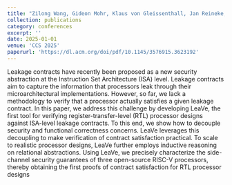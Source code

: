 ```yaml
---
title: "Zilong Wang, Gideon Mohr, Klaus von Gleissenthall, Jan Reineke, Marco Guarnieri. Synthesis of Sound and Precise Leakage Contracts for Open-Source RISC-V Processors"
collection: publications
category: conferences
excerpt: ''
date: 2025-01-01
venue: 'CCS 2025'
paperurl: 'https://dl.acm.org/doi/pdf/10.1145/3576915.3623192'
---
```


Leakage contracts have recently been proposed as a new security
abstraction at the Instruction Set Architecture (ISA) level. Leakage contracts aim to capture the information that processors leak
through their microarchitectural implementations. However, so far,
we lack a methodology to verify that a processor actually satisfies
a given leakage contract.
In this paper, we address this challenge by developing LeaVe,
the first tool for verifying register-transfer-level (RTL) processor designs against ISA-level leakage contracts. To this end, we show how
to decouple security and functional correctness concerns. LeaVe
leverages this decoupling to make verification of contract satisfaction practical. To scale to realistic processor designs, LeaVe further
employs inductive reasoning on relational abstractions. Using
LeaVe, we precisely characterize the side-channel security guarantees of three open-source RISC-V processors, thereby obtaining
the first proofs of contract satisfaction for RTL processor designs
